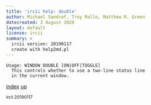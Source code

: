 ```yaml
---
title: 'ircii help: double'
author: Michael Sandrof, Troy Rollo, Matthew R. Green
datecreated: 3 August 2020
layout: default
license: ircii
summary: >
  ircii version: 20190117
  create with help2md.pl
---
```

```
Usage: WINDOW DOUBLE [ON|OFF|TOGGLE]
  This controls whether to use a two-line status line
  in the current window.
```

[index](index.html)
[up](..)

<small> ircii 20190117 </small>
